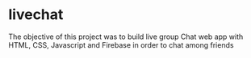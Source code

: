 # livechat
The objective of this project was to build live group Chat web app with HTML, CSS, Javascript and Firebase in order to chat among friends

